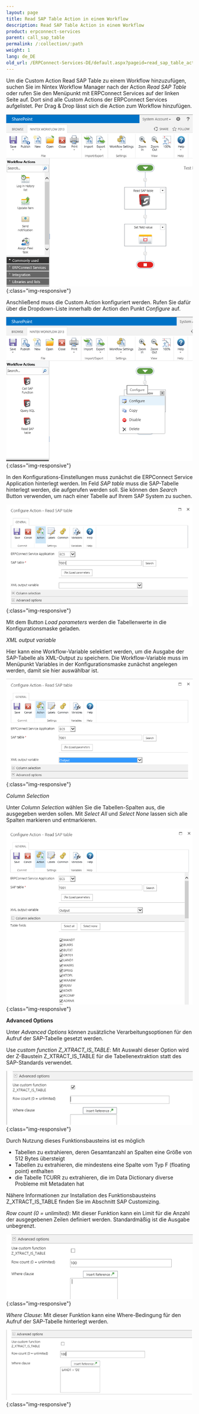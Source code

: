 ```yaml
---
layout: page
title: Read SAP Table Action in einem Workflow
description: Read SAP Table Action in einem Workflow
product: erpconnect-services
parent: call_sap_table
permalink: /:collection/:path
weight: 1
lang: de_DE
old_url: /ERPConnect-Services-DE/default.aspx?pageid=read_sap_table_action_in_einem_workflow
---
```


Um die Custom Action Read SAP Table zu einem Workflow hinzuzufügen, suchen Sie im Nintex Workflow Manager nach der Action *Read SAP Table* oder rufen Sie den Menüpunkt mit ERPConnect Services auf der linken Seite auf. Dort sind alle Custom Actions der ERPConnect Services aufgelistet. Per Drag & Drop lässt sich die Action zum Workflow hinzufügen.

![ECS-Nintex-ReadSAPTable-Action1](/img/content/ECS-Nintex-ReadSAPTable-Action1.png){:class="img-responsive"}

Anschließend muss die Custom Action konfiguriert werden. Rufen Sie dafür über die Dropdown-Liste innerhalb der Action den Punkt *Configure* auf. 

![ECS-Nintex-ReadSAPTable-Action8](/img/content/ECS-Nintex-ReadSAPTable-Action8.png){:class="img-responsive"}

In den Konfigurations-Einstellungen muss zunächst die ERPConnect Service Application hinterlegt werden. Im Feld *SAP table* 
muss die SAP-Tabelle hinterlegt werden, die aufgerufen werden soll. Sie können den *Search* Button verwenden, um nach einer  Tabelle auf Ihrem SAP System zu suchen.

![ECS-Nintex-ReadSAPTable-Action3](/img/content/ECS-Nintex-ReadSAPTable-Action3.png){:class="img-responsive"}

Mit dem Button *Load parameters* werden die Tabellenwerte in die Konfigurationsmaske geladen.


*XML output variable*

Hier kann eine Workflow-Variable selektiert werden, um die Ausgabe der SAP-Tabelle als XML-Output zu speichern. Die Workflow-Variable muss im Menüpunkt Variables in der Konfigurationsmaske zunächst angelegen werden, damit sie hier auswählbar ist. 

![ECS-Nintex-ReadSAPTable-Action9](/img/content/ECS-Nintex-ReadSAPTable-Action9.png){:class="img-responsive"}

*Column Selection*

Unter *Column Selection* wählen Sie die Tabellen-Spalten aus, die ausgegeben werden sollen. Mit *Select All* und *Select None* lassen sich alle Spalten markieren und entmarkieren. 

![ECS-Nintex-ReadSAPTable-Action4](/img/content/ECS-Nintex-ReadSAPTable-Action4.png){:class="img-responsive"}

**Advanced Options** 

Unter *Advanced Options* können zusätzliche Verarbeitungsoptionen für den Aufruf der SAP-Tabelle gesetzt werden. 

Use *custom function Z_XTRACT_IS_TABLE*: Mit Auswahl dieser Option wird der Z-Baustein Z_XTRACT_IS_TABLE für die Tabellenextraktion statt des SAP-Standards verwendet. 

![ECS-Nintex-ReadSAPTable-Action5](/img/content/ECS-Nintex-ReadSAPTable-Action5.png){:class="img-responsive"}

Durch Nutzung dieses Funktionsbausteins ist es möglich

- Tabellen zu extrahieren, deren Gesamtanzahl an Spalten eine Größe von 512 Bytes übersteigt
- Tabellen zu extrahieren, die mindestens eine Spalte vom Typ F (floating point) enthalten
- die Tabelle TCURR zu extrahieren, die im Data Dictionary diverse Probleme mit Metadaten hat    

Nähere Informationen zur Installation des Funktionsbausteins Z_XTRACT_IS_TABLE finden Sie im Abschnitt SAP Customizing. 

*Row count (0 = unlimited)*: Mit dieser Funktion kann ein Limit für die Anzahl der ausgegebenen Zeilen definiert werden. Standardmäßig ist die Ausgabe unbegrenzt. 

![ECS-Nintex-ReadSAPTable-Action6](/img/content/ECS-Nintex-ReadSAPTable-Action6.png){:class="img-responsive"}

*Where Clause*: Mit dieser Funktion kann eine Where-Bedingung für den Aufruf der SAP-Tabelle hinterlegt werden. 

![ECS-Nintex-ReadSAPTable-Action7](/img/content/ECS-Nintex-ReadSAPTable-Action7.png){:class="img-responsive"}